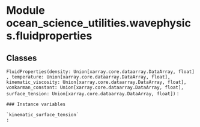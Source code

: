 Module ocean_science_utilities.wavephysics.fluidproperties
==========================================================

Classes
-------

`FluidProperties(density: Union[xarray.core.dataarray.DataArray, float], temperature: Union[xarray.core.dataarray.DataArray, float], kinematic_viscosity: Union[xarray.core.dataarray.DataArray, float], vonkarman_constant: Union[xarray.core.dataarray.DataArray, float], surface_tension: Union[xarray.core.dataarray.DataArray, float])`
:

    ### Instance variables

    `kinematic_surface_tension`
    :
